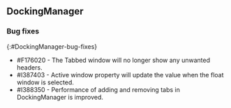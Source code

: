 ## DockingManager

### Bug fixes
{:#DockingManager-bug-fixes}

* \#F176020 - The Tabbed window will no longer show any unwanted headers.
* \#I387403 - Active window property will update the value when the float window is selected.
* \#I388350 - Performance of adding and removing tabs in DockingManager is improved.
